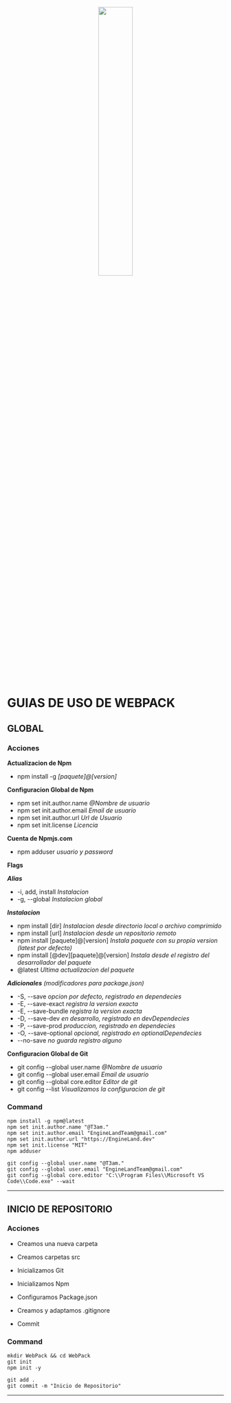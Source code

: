 <p align="center">
	<img src="logo-team-21.png" width="40%"/>
</p>

# GUIAS DE USO DE WEBPACK

## GLOBAL

<!-- Acciones -->

### Acciones

**Actualizacion de Npm**

- npm install -g _[paquete]@[version]_

**Configuracion Global de Npm**

- npm set init.author.name _@Nombre de usuario_
- npm set init.author.email _Email de usuario_
- npm set init.author.url _Url de Usuario_
- npm set init.license _Licencia_

**Cuenta de Npmjs.com**

- npm adduser _usuario y password_

**Flags**

**_Alias_**

- -i, add, install _Instalacion_
- -g, --global _Instalacion global_

**_Instalacion_**

- npm install [dir] _Instalacion desde directorio local o archivo comprimido_
- npm install [url] _Instalacion desde un repositorio remoto_
- npm install [paquete]@[version] _Instala paquete con su propia version (latest por defecto)_
- npm install [@dev][paquete]@[version] _Instala desde el registro del desarrollador del paquete_
- @latest _Ultima actualizacion del paquete_

**_Adicionales_** _(modificadores para package.json)_

- -S, --save _opcion por defecto, registrado en dependecies_
- -E, --save-exact _registra la version exacta_
- -E, --save-bundle _registra la version exacta_
- -D, --save-dev _en desarrollo, registrado en devDependecies_
- -P, --save-prod _produccion, registrado en dependecies_
- -O, --save-optional _opcional, registrado en optionalDependecies_
- --no-save _no guarda registro alguno_

**Configuracion Global de Git**

- git config --global user.name _@Nombre de usuario_
- git config --global user.email _Email de usuario_
- git config --global core.editor _Editor de git_
- git config --list _Visualizamos la configuracion de git_

<!-- Acciones -->

<!-- Command -->

### Command

```
npm install -g npm@latest
npm set init.author.name "@T3am."
npm set init.author.email "EngineLandTeam@gmail.com"
npm set init.author.url "https://EngineLand.dev"
npm set init.license "MIT"
npm adduser

git config --global user.name "@T3am."
git config --global user.email "EngineLandTeam@gmail.com"
git config --global core.editor "C:\\Program Files\\Microsoft VS Code\\Code.exe" --wait
```

<!-- Command -->

---

## INICIO DE REPOSITORIO

<!-- Acciones -->

### Acciones

- Creamos una nueva carpeta
- Creamos carpetas src
- Inicializamos Git
- Inicializamos Npm
- Configuramos Package.json
- Creamos y adaptamos .gitignore

- Commit

<!-- Acciones -->

<!-- Command -->

### Command

```
mkdir WebPack && cd WebPack
git init
npm init -y

git add .
git commit -m "Inicio de Repositorio"
```

<!-- Command -->

---
